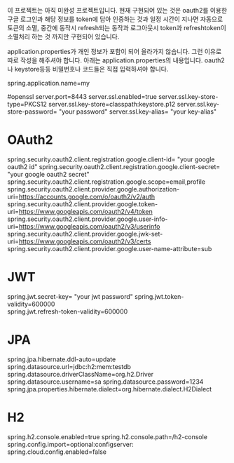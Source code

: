 이 프로젝트는 아직 미완성 프로젝트입니다.
현재 구현되어 있는 것은 oauth2를 이용한 구글 로그인과 해당 정보를 token에 담아 인증하는 것과
일정 시간이 지나면 자동으로 토큰의 소멸, 중간에 동작시 refresh되는 동작과 로그아웃시
token과 refreshtoken이 소멸처리 하는 것 까지만 구현되어 있습니다.

application.properties가 개인 정보가 포함이 되어 올라가지 않습니다.
그런 이유로 따로 작성을 해주셔야 합니다.
아래는 application.properties의 내용입니다.
oauth2나 keystore등등 비밀번호나 코드들은 직접 입력하셔야 합니다.

spring.application.name=my

#openssl 
server.port=8443
server.ssl.enabled=true
server.ssl.key-store-type=PKCS12
server.ssl.key-store=classpath:keystore.p12
server.ssl.key-store-password= "your password"
server.ssl.key-alias= "your key-alias"

# OAuth2 
spring.security.oauth2.client.registration.google.client-id= "your google oauth2 id"
spring.security.oauth2.client.registration.google.client-secret= "your google oauth2 secret"
spring.security.oauth2.client.registration.google.scope=email,profile
spring.security.oauth2.client.provider.google.authorization-uri=https://accounts.google.com/o/oauth2/v2/auth
spring.security.oauth2.client.provider.google.token-uri=https://www.googleapis.com/oauth2/v4/token
spring.security.oauth2.client.provider.google.user-info-uri=https://www.googleapis.com/oauth2/v3/userinfo
spring.security.oauth2.client.provider.google.jwk-set-uri=https://www.googleapis.com/oauth2/v3/certs
spring.security.oauth2.client.provider.google.user-name-attribute=sub

# JWT
spring.jwt.secret-key= "your jwt password"
spring.jwt.token-validity=600000  
spring.jwt.refresh-token-validity=600000

# JPA 
spring.jpa.hibernate.ddl-auto=update
spring.datasource.url=jdbc:h2:mem:testdb
spring.datasource.driverClassName=org.h2.Driver
spring.datasource.username=sa
spring.datasource.password=1234
spring.jpa.properties.hibernate.dialect=org.hibernate.dialect.H2Dialect

# H2
spring.h2.console.enabled=true
spring.h2.console.path=/h2-console
spring.config.import=optional:configserver:
spring.cloud.config.enabled=false
